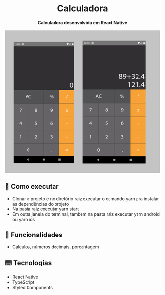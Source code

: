 <h1 align="center">
  Calculadora
</h1>

<h4 align="center">Calculadora desenvolvida em React Native</h4>

![](src/assets/images/preview.png)

## :rocket: Como executar

<ul>
  <li>Clonar o projeto e no diretório raiz executar o comando yarn pra instalar as dependências do projeto</li>
  <li>Na pasta raiz executar yarn start</li>
  <li>Em outra janela do terminal, também na pasta raiz executar yarn android ou yarn ios</li>
</ul>

## :speech_balloon: Funcionalidades

<ul>
  <li>Calculos, números decimais, porcentagem</li>
</ul>

## ⌨️ Tecnologias

<ul>
  <li>React Native</li>
  <li>TypeScript</li>
  <li>Styled Components</li>
</ul>
